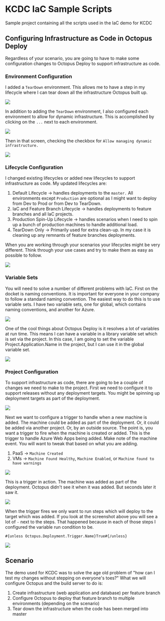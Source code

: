 # KCDC IaC Sample Scripts
Sample project containing all the scripts used in the IaC demo for KCDC

## Configuring Infrastructure as Code in Octopus Deploy

Regardless of your scenario, you are going to have to make some configuration changes to Octopus Deploy to support infrastructure as code.

### Environment Configuration

I added a `TearDown` environment.  This allows me to have a step in my lifecycle where I can tear down all the infrastructure Octopus built up.

![](img/Environments.png)

In addition to adding the `TearDown` environment, I also configured each environment to allow for dynamic infrastructure.  This is accomplished by clicking on the `...` next to each environment.

![](img/SelectEnvironmentToEdit.png)

Then in that screen, checking the checkbox for `Allow managing dynamic infrastructure.`

![](img/ConfigureDynamicInfrastructureForEnvironment.png)

### Lifecycle Configuration

I changed existing lifecycles or added new lifecycles to support infrastructure as code.  My updated lifecycles are:

1) Default Lifecycle -> handles deployments to the `master.`  All environments except `Production` are optional as I might want to deploy from Dev to Prod or from Dev to TearDown.  
2) IaC and Feature Branch Lifecycle -> handles deployments to feature branches and all IaC projects.
3) Production Spin-Up Lifecycle -> handles scenarios when I need to spin up a bunch of production machines to handle additional load.  
4) TearDown Only -> Primarily used for extra clean-up.  In my case it is cleaning up any remnants of feature branches deployments.

When you are working through your scenarios your lifecycles might be very different.  Think through your use cases and try to make them as easy as possible to follow.

![](img/LifeCycles.png)

### Variable Sets

You will need to solve a number of different problems with IaC.  First on the docket is naming conventions.  It is important for everyone in your company to follow a standard naming convention.  The easiest way to do this is to use variable sets.  I have two variable sets, one for global, which contains naming conventions, and another for Azure.  

![](img/VariableSets.png)

One of the cool things about Octopus Deploy is it resolves a lot of variables at run time.  This means I can have a variable in a library variable set which is set via the project.  In this case, I am going to set the variable Project.Application.Name in the project, but I can use it in the global variable set.

![](img/GlobalVariableSet.png)

### Project Configuration

To support infrastructure as code, there are going to be a couple of changes we need to make to the project.  First we need to configure it to support releases without any deployment targets.  You might be spinning up deployment targets as part of the deployment.

![](img/ProjectDeploymentTargets.png)

Next we want to configure a trigger to handle when a new machine is added.  The machine could be added as part of the deployment.  Or, it could be added via another project.  Or, by an outside source.  The point is, you want a trigger to fire when the machine is created or added.  This is the trigger to handle Azure Web Apps being added.  Make note of the machine event.  You will want to tweak that based on what you are adding.

1) PaaS -> `Machine Created`
2) VMs -> `Machine Found Healthy`, `Machine Enabled`, or `Machine found to have warnings`

![](img/Trigger.png)

This is a trigger in action.  The machine was added as part of the deployment.  Octopus didn't see it when it was added.  But seconds later it saw it.

![](img/TriggerInAction.png)

When the trigger fires we only want to run steps which will deploy to the target which was added.  If you look at the screenshot above you will see a lot of `-` next to the steps.  That happened because in each of those steps I configured the variable run condition to be.

`#{unless Octopus.Deployment.Trigger.Name}True#{/unless}`

![](img/VariableRunCondition.png)

## Scenario

The demo used for KCDC was to solve the age old problem of "how can I test my changes without stepping on everyone's toes?"  What we will configure Octopus and the build server to do is:

1) Create infrastructure (web application and database) per feature branch
2) Configure Octopus to deploy that feature branch to multiple environments (depending on the scenario)
3) Tear down the infrastructure when the code has been merged into master




